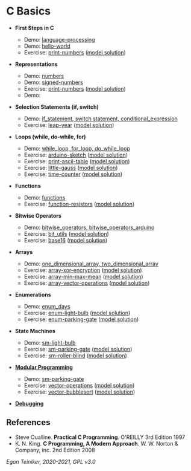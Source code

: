 # C Basics

* **First Steps in C**    
    * Demo: [language-processing](https://github.com/teiniker/teiniker-lectures-computerscience/tree/master/c-basics/introduction/language_processing)
    * Demo: [hello-world](https://github.com/teiniker/teiniker-lectures-computerscience/tree/master/c-basics/introduction/hello-world)
    * Exercise: [print-numbers](https://github.com/teiniker/teiniker-lectures-computerscience/tree/master/c-basics/representations/print-numbers-exercise)
        ([model solution](https://github.com/teiniker/teiniker-lectures-computerscience/tree/master/c-basics/representations/print-numbers))
        
        
* **Representations**
   * Demo: [numbers](https://github.com/teiniker/teiniker-lectures-computerscience/tree/master/c-basics/representations/numbers)
   * Demo: [signed-numbers](https://github.com/teiniker/teiniker-lectures-computerscience/tree/master/c-basics/representations/signed-numbers)
   * Exercise: [print-numbers](https://github.com/teiniker/teiniker-lectures-computerscience/tree/master/c-basics/representations/print-numbers-exercise)
         ([model solution](https://github.com/teiniker/teiniker-lectures-computerscience/tree/master/c-basics/representations/print-numbers))  
   * Demo: 

* **Selection Statements (if, switch)**
    * Demo: [if_statement, switch statement, conditional_expression](https://github.com/teiniker/teiniker-lectures-computerscience/tree/master/c-basics/selection)
    * Exercise: [leap-year](https://github.com/teiniker/teiniker-lectures-computerscience/tree/master/c-basics/exercises/leap-year-exercise)
        ([model solution](https://github.com/teiniker/teiniker-lectures-computerscience/tree/master/c-basics/exercises/leap-year))

* **Loops (while, do-while, for)**   
    * Demo: [while_loop, for_loop, do_while_loop](https://github.com/teiniker/teiniker-lectures-computerscience/tree/master/c-basics/loops)
    * Exercise: [arduino-sketch](https://github.com/teiniker/teiniker-lectures-computerscience/tree/master/c-basics/exercises/arduino-sketch-exercise)
        ([model solution](https://github.com/teiniker/teiniker-lectures-computerscience/tree/master/c-basics/exercises/arduino-sketch))    
    * Exercise: [print-ascii-table](https://github.com/teiniker/teiniker-lectures-computerscience/tree/master/c-basics/exercises/print-ascii-table-exercise)
        ([model solution](https://github.com/teiniker/teiniker-lectures-computerscience/tree/master/c-basics/exercises/print-ascii-table))    
    * Exercise: [little-gauss](https://github.com/teiniker/teiniker-lectures-computerscience/tree/master/c-basics/exercises/little-gauss-exercise)
        ([model solution](https://github.com/teiniker/teiniker-lectures-computerscience/tree/master/c-basics/exercises/little-gauss-exercise))
    * Exercise: [time-counter](https://github.com/teiniker/teiniker-lectures-computerscience/tree/master/c-basics/exercises/time-counter-exercise)
        ([model solution](https://github.com/teiniker/teiniker-lectures-computerscience/tree/master/c-basics/exercises/time-counter))        
            
* **Functions**
    * Demo: [functions](https://github.com/teiniker/teiniker-lectures-computerscience/tree/master/c-basics/functions)
    * Exercise: [function-resistors](https://github.com/teiniker/teiniker-lectures-computerscience/tree/master/c-basics/exercises/function-resistors-exercise)
        ([model solution](https://github.com/teiniker/teiniker-lectures-computerscience/tree/master/c-basics/exercises/function-resistors))

* **Bitwise Operators**
   * Demo: [bitwise_operators, bitwise_operators_arduino](https://github.com/teiniker/teiniker-lectures-computerscience/tree/master/c-basics/expressions)
   * Exercise: [bit_utils](https://github.com/teiniker/teiniker-lectures-computerscience/tree/master/c-basics/exercises/bit-utils-exercise)
      ([model solution](https://github.com/teiniker/teiniker-lectures-computerscience/tree/master/c-basics/exercises/bit-utils))
   * Exercise: [base16](https://github.com/teiniker/teiniker-lectures-computerscience/tree/master/c-basics/exercises/base16-exercise) ([model solution](https://github.com/teiniker/teiniker-lectures-computerscience/tree/master/c-basics/exercises/base16))
      
* **Arrays**
    * Demo: [one_dimensional_array, two_dimensional_array](https://github.com/teiniker/teiniker-lectures-computerscience/tree/master/c-basics/arrays)
    * Exercise: [array-xor-encryption](https://github.com/teiniker/teiniker-lectures-computerscience/tree/master/c-basics/exercises/array-xor-encryption-exercise)
        ([model solution](https://github.com/teiniker/teiniker-lectures-computerscience/tree/master/c-basics/exercises/array-xor-encryption))
    * Exercise: [array-min-max-mean](https://github.com/teiniker/teiniker-lectures-computerscience/tree/master/c-basics/exercises/array-min-max-mean-exercise)
        ([model solution](https://github.com/teiniker/teiniker-lectures-computerscience/tree/master/c-basics/exercises/array-min-max-mean))
    * Exercise: [array-vector-operations](https://github.com/teiniker/teiniker-lectures-computerscience/tree/master/c-basics/exercises/array-vector-operations-exercise)
         ([model solution](https://github.com/teiniker/teiniker-lectures-computerscience/tree/master/c-basics/exercises/array-vector-operations))

* **Enumerations**
   * Demo: [enum_days](https://github.com/teiniker/teiniker-lectures-computerscience/tree/master/c-basics/enumerations)
   * Exercise: [enum-light-bulb](https://github.com/teiniker/teiniker-lectures-computerscience/tree/master/c-basics/exercises/enum-light-bulb-exercise)
      ([model solution](https://github.com/teiniker/teiniker-lectures-computerscience/tree/master/c-basics/exercises/enum-light-bulb))
   * Exercise: [enum-parking-gate](https://github.com/teiniker/teiniker-lectures-computerscience/tree/master/c-basics/exercises/enum-parking-gate-exercise)
      ([model solution](https://github.com/teiniker/teiniker-lectures-computerscience/tree/master/c-basics/exercises/enum-parking-gate))

* **State Machines**
   * Demo: [sm-light-bulb](https://github.com/teiniker/teiniker-lectures-computerscience/tree/master/c-basics/statemachine)
   * Exercise: [sm-parking-gate](https://github.com/teiniker/teiniker-lectures-computerscience/tree/master/c-basics/statemachine/sm-parking-gate-exercise)
      ([model solution](https://github.com/teiniker/teiniker-lectures-computerscience/tree/master/c-basics/statemachine/sm-parking-gate))
   * Exercise: [sm-roller-blind](https://github.com/teiniker/teiniker-lectures-computerscience/tree/master/c-basics/statemachine/sm-roller-blind-exercise)
      ([model solution](https://github.com/teiniker/teiniker-lectures-computerscience/tree/master/c-basics/statemachine/sm-roller-blind))

* [**Modular Programming**](https://github.com/teiniker/teiniker-lectures-computerscience/tree/master/c-advanced/modules)
   * Demo: [sm-parking-gate](https://github.com/teiniker/teiniker-lectures-computerscience/tree/master/c-advanced/modules/sm-parking-gate)
   * Exercise: [vector-operations](https://github.com/teiniker/teiniker-lectures-computerscience/tree/master/c-advanced/modules/vector-operations-exercise)
      ([model solution](https://github.com/teiniker/teiniker-lectures-computerscience/tree/master/c-advanced/modules/vector-operations))
   * Exercise: [vector-bubblesort](https://github.com/teiniker/teiniker-lectures-computerscience/tree/master/c-advanced/modules/vector-bubblesort-exercise)
      ([model solution](https://github.com/teiniker/teiniker-lectures-computerscience/tree/master/c-advanced/modules/vector-bubblesort))
      
* [**Debugging**](https://github.com/teiniker/teiniker-lectures-computerscience/tree/master/c-basics/debugging) 

## References
* Steve Oualline. **Practical C Programming**. O'REILLY 3rd Edition 1997
* K. N. King. **C Programming, A Modern Approach**. W. W. Norton & Company, inc. 2nd Edition 2008

*Egon Teiniker, 2020-2021, GPL v3.0* 
